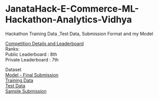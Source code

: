 # JanataHack-E-Commerce-ML-Hackathon-Analytics-Vidhya
Hackathon Training Data ,Test Data, Submission Format and my Model

<a href = 'https://datahack.analyticsvidhya.com/contest/janatahack-e-commerce-analytics-ml-hackathon/'>Competition Details and Leaderboard</a><br>
Ranks:<br>
Public Leaderboard : 8th<br>
Private Leaderboard : 7th<br>

Dataset<br>
<a href = 'https://github.com/hithesh111/JanataHack-E-Commerce-ML-Hackathon-Analytics-Vidhya/blob/master/ecommerce_final.ipynb'>Model - Final Submission</a><br>
<a href = 'https://github.com/hithesh111/JanataHack-E-Commerce-ML-Hackathon-Analytics-Vidhya/blob/master/train_8wry4cB.csv'>Training Data</a><br>
<a href = 'https://github.com/hithesh111/JanataHack-E-Commerce-ML-Hackathon-Analytics-Vidhya/blob/master/test_Yix80N0.csv'>Test Data</a><br>
<a href = 'https://github.com/hithesh111/JanataHack-E-Commerce-ML-Hackathon-Analytics-Vidhya/blob/master/sample_submission_opxHi4g.csv'>Sample Submission</a>
